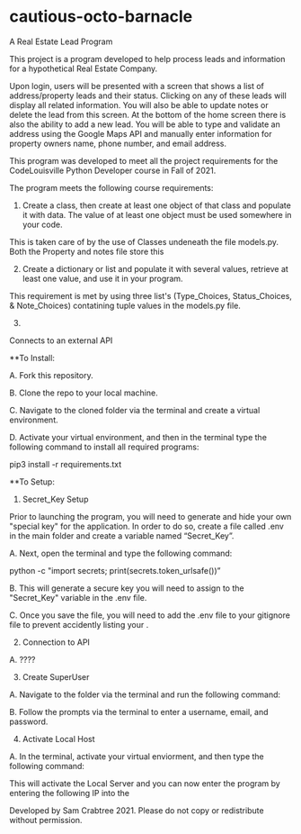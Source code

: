 # cautious-octo-barnacle
A Real Estate Lead Program 

This project is a program developed to help process leads and information for a hypothetical Real Estate Company. 

Upon login, users will be presented with a screen that shows a list of address/property leads and their status. Clicking on any of these leads will display all related information. You will also be able to update notes or delete the lead from this screen. At the bottom of the home screen there is also the ability to add a new lead. You will be able to type and validate an address using the Google Maps API and manually enter information for property owners name, phone number, and email address.  



This program was developed to meet all the project requirements for the CodeLouisville Python Developer course in Fall of 2021.

The program meets the following course requirements: 

1. Create a class, then create at least one object of that class and populate it with data. The value of at least one object must be used somewhere in your code.  

This is taken care of by the use of Classes undeneath the file models.py. Both the Property and notes file store this 

2. Create a dictionary or list and populate it with several values, retrieve at least one value, and use it in your program. 

This requirement is met by using three list's (Type_Choices, Status_Choices, & Note_Choices) contatining tuple values in the models.py file. 

3. 

Connects to an external API



**To Install: 

A. Fork this repository.

B. Clone the repo to your local machine.

C. Navigate to the cloned folder via the terminal and create a virtual environment.

D. Activate your virtual environment, and then in the terminal type the following command to install all required programs:

pip3 install -r requirements.txt


**To Setup: 

1. Secret_Key Setup 

Prior to launching the program, you will need to generate and hide your own "special key" for the application. In order to do so, create a file called .env in the main folder and create a variable named “Secret_Key”.

  A. Next, open the terminal and type the following command: 

python -c "import secrets; print(secrets.token_urlsafe())”

  B. This will generate a secure key you will need to assign to the "Secret_Key" variable in the .env file. 

  C. Once you save the file, you will need to add the .env file to your gitignore file to prevent accidently listing your . 


2. Connection to API

  A. ????


3. Create SuperUser

  A. Navigate to the folder via the terminal and run the following command: 
  
  B. Follow the prompts via the terminal to enter a username, email, and password. 



4. Activate Local Host

  A. In the terminal, activate your virtual enviorment, and then type the following command: 

This will activate the Local Server and you can now enter the program by entering the following IP into the 




Developed by Sam Crabtree 2021. Please do not copy or redistribute without permission. 
